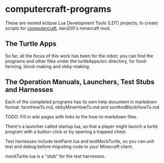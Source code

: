 computercraft-programs
======================

These are nested eclipse Lua Development Tools (LDT) projects, to create scripts for [computercraft](http://www.computercraft.info/), dan200's minecraft mod. 

## The Turtle Apps
So far, all the focus of this work has been for the robot; you can find the programs and other files under the turtleApps/src directory, for food-farming, block-making
and obby-making.


## The Operation Manuals, Launchers, Test Stubs and Harnesses

Each of the completed programs has its own help document in markdown format: farmHowTo.md, obbyMinerHowTo.md <TODO> and sortAndBlockHowTo.md

TODO: Fill in wiki pages with links to the how-to markdown files.

There's a launcher called startup.lua, so that a player might launch a turtle program with a button-click or by opening a trapped chest.

Test harnesses include testFarm.lua and testMockTurtle, so you can unit test and debug before migrating code to your Minecraft client.

mockTurtle.lua is a "stub" for the test harnesses.  
